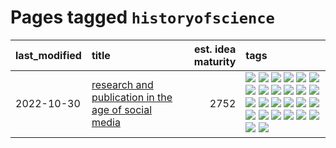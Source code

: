 # Pages tagged `historyofscience`

|last_modified|title|est. idea maturity|tags
|:---|:---|---:|:---|
|2022-10-30|[research and publication in the age of social media](../research-and-social.md)|2752|[![](https://img.shields.io/badge/tag-arxiv-dad82b)](../tags/arxiv.md) [![](https://img.shields.io/badge/tag-citation-35d420)](../tags/citation.md) [![](https://img.shields.io/badge/tag-corrections-32d44f)](../tags/corrections.md) [![](https://img.shields.io/badge/tag-credit-fe4dc)](../tags/credit.md) [![](https://img.shields.io/badge/tag-curation-d5ffe)](../tags/curation.md) [![](https://img.shields.io/badge/tag-discoverability-a68128)](../tags/discoverability.md) [![](https://img.shields.io/badge/tag-discussion-869bd0)](../tags/discussion.md) [![](https://img.shields.io/badge/tag-feed-b4243e)](../tags/feed.md) [![](https://img.shields.io/badge/tag-git-b7fb0)](../tags/git.md) [![](https://img.shields.io/badge/tag-github-b25b5)](../tags/github.md) [![](https://img.shields.io/badge/tag-historyofscience-76bb24)](../tags/historyofscience.md) [![](https://img.shields.io/badge/tag-mastodon-496a1)](../tags/mastodon.md) [![](https://img.shields.io/badge/tag-openreview-683f3)](../tags/openreview.md) [![](https://img.shields.io/badge/tag-paperswithcode-96bcc)](../tags/paperswithcode.md) [![](https://img.shields.io/badge/tag-platform-77485f)](../tags/platform.md) [![](https://img.shields.io/badge/tag-publication-4d35f9)](../tags/publication.md) [![](https://img.shields.io/badge/tag-reproducibility-e839f4)](../tags/reproducibility.md) [![](https://img.shields.io/badge/tag-research-b08442)](../tags/research.md) [![](https://img.shields.io/badge/tag-retractions-e6ab9)](../tags/retractions.md) [![](https://img.shields.io/badge/tag-search-abf295)](../tags/search.md) [![](https://img.shields.io/badge/tag-socialmedia-97a75e)](../tags/socialmedia.md) [![](https://img.shields.io/badge/tag-stackoverflow-29349d)](../tags/stackoverflow.md) [![](https://img.shields.io/badge/tag-subscription-50c04b)](../tags/subscription.md) [![](https://img.shields.io/badge/tag-transparency-ebbec3)](../tags/transparency.md) [![](https://img.shields.io/badge/tag-twitter-4072a1)](../tags/twitter.md) [![](https://img.shields.io/badge/tag-validation-7c795e)](../tags/validation.md)|